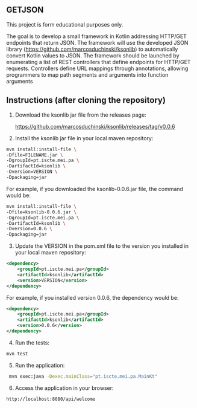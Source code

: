 ## GETJSON

This project is form educational purposes only.


The goal is to develop a small framework in Kotlin addressing HTTP/GET endpoints that return JSON.
The framework will use the developed JSON library (https://github.com/marcosduchinski/ksonlib)  to automatically convert Kotlin values to JSON.
The framework should be launched by enumerating a list of REST controllers that define endpoints for HTTP/GET requests. Controllers define URL mappings through annotations, allowing programmers to map path segments and arguments into function arguments

## Instructions (after cloning the repository)

1. Download the ksonlib jar file from the releases page:

   https://github.com/marcosduchinski/ksonlib/releases/tag/v0.0.6


2. Install the ksonlib jar file in your local maven repository:

```bash
mvn install:install-file \
-Dfile=FILENAME.jar \
-DgroupId=pt.iscte.mei.pa \
-DartifactId=ksonlib \
-Dversion=VERSION \
-Dpackaging=jar
```

For example, if you downloaded the ksonlib-0.0.6.jar file, the command would be:
```bash
mvn install:install-file \
-Dfile=ksonlib-0.0.6.jar \
-DgroupId=pt.iscte.mei.pa \
-DartifactId=ksonlib \
-Dversion=0.0.6 \
-Dpackaging=jar
```

3. Update the VERSION in the pom.xml file to the version you installed in your local maven repository:

```xml
<dependency>
    <groupId>pt.iscte.mei.pa</groupId>
    <artifactId>ksonlib</artifactId>
    <version>VERSION</version>
</dependency>
```

For example, if you installed version 0.0.6, the dependency would be:

```xml
<dependency>
    <groupId>pt.iscte.mei.pa</groupId>
    <artifactId>ksonlib</artifactId>
    <version>0.0.6</version>
</dependency>
```

4. Run the tests:

```bash 
mvn test
```

5. Run the application:

```bash
 mvn exec:java -Dexec.mainClass="pt.iscte.mei.pa.MainKt"
 ```

6. Access the application in your browser:

```bash
http://localhost:8080/api/welcome
```





